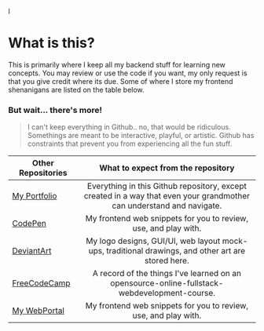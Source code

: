 l<!-- https://github.com/adam-p/markdown-here/wiki/Markdown-Cheatsheet -->

What is this?
=================
This is primarily where I keep all my backend stuff for learning new concepts. You may review or use the code if you want, my only request is that you give credit where its due. Some of where I store my frontend shenanigans are listed on the table below.

### But wait... there's more!
>I can't keep everything in Github.. no, that would be ridiculous. Somethings are meant to be interactive, playful, or artistic. Github has constraints that prevent you from experiencing all the fun stuff.

| Other Repositories        | What to expect from the repository           |
| ------------- |:--------------------:|
| <a href="#">My Portfolio</a>     | Everything in this Github repository, except created in a way that even your grandmother can understand and navigate. |
| <a href="http://codepen.io/glennlopez/">CodePen</a>     | My frontend web snippets for you to review, use, and play with.  |
| <a href="http://glennlopez.deviantart.com/">DeviantArt</a>     | My logo designs, GUI/UI, web layout mock-ups, traditional drawings, and other art are stored here. |
| <a href="https://www.freecodecamp.com/glennlopez">FreeCodeCamp</a>     | A record of the things I've learned on an opensource-online-fullstack-webdevelopment-course. |
| <a href="http://glennlopez.keybase.pub">My WebPortal</a>     | My frontend web snippets for you to review, use, and play with.  |
